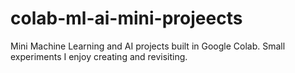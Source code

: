 # colab-ml-ai-mini-projeects
Mini Machine Learning and AI projects built in Google Colab. Small experiments I enjoy creating and revisiting.
